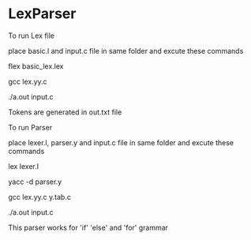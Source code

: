 # LexParser

To run Lex file

place basic.l and input.c file in same folder and excute these commands


flex basic_lex.lex

gcc lex.yy.c

./a.out input.c


Tokens are generated in out.txt file

To run Parser

place lexer.l, parser.y and input.c file in same folder and excute these commands

lex lexer.l

yacc -d parser.y

gcc lex.yy.c y.tab.c

./a.out input.c


This parser works for 'if' 'else' and 'for' grammar
